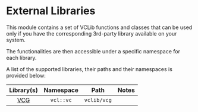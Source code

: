 # External Libraries

This module contains a set of VCLib functions and classes that can be used only if you have the corresponding 3rd-party library available on your system.

The functionalities are then accessible under a specific namespace for each library.

A list of the supported libraries, their paths and their namespaces is provided below:

| Library(s) | Namespace | Path | Notes |
|:----------:|:---------:|:----:|:-----:|
| [VCG](http://vcg.isti.cnr.it/vcglib/) | `vcl::vc` | `vclib/vcg` | |